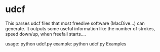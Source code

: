 # udcf
This parses udcf files that most freedive software (MacDive...) can generate. It outputs some useful information like the number of strokes, speed down/up, when freefall starts....

usage: python udcf.py <udcf file or directory names>
example: python udcf.py Examples

